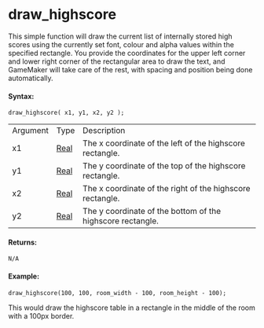 # draw_highscore

This simple function will draw the current list of internally stored
high scores using the currently set font, colour and alpha values within
the specified rectangle. You provide the coordinates for the upper left
corner and lower right corner of the rectangular area to draw the text,
and GameMaker will take care of the rest, with spacing and position
being done automatically.

#### Syntax:

``` gml
draw_highscore( x1, y1, x2, y2 );
```

|          |                                                                         |                                                            |
|----------|-------------------------------------------------------------------------|------------------------------------------------------------|
| Argument | Type                                                                    | Description                                                |
| x1       |  [Real](../../../../../GameMaker_Language/GML_Overview/Data_Types)  | The x coordinate of the left of the highscore rectangle.   |
| y1       |  [Real](../../../../../GameMaker_Language/GML_Overview/Data_Types)  | The y coordinate of the top of the highscore rectangle.    |
| x2       |  [Real](../../../../../GameMaker_Language/GML_Overview/Data_Types)  | The x coordinate of the right of the highscore rectangle.  |
| y2       |  [Real](../../../../../GameMaker_Language/GML_Overview/Data_Types)  | The y coordinate of the bottom of the highscore rectangle. |

#### Returns:

``` gml
N/A
```

#### Example:

``` gml
draw_highscore(100, 100, room_width - 100, room_height - 100);
```

This would draw the highscore table in a rectangle in the middle of the
room with a 100px border.
